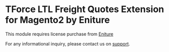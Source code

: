 # TForce LTL Freight Quotes Extension for Magento2 by Eniture

This module requires license purchase from [Eniture](http://eniture.com/)

For any informational inquiry, please contact us on [support](https://eniture.com/contact/).


